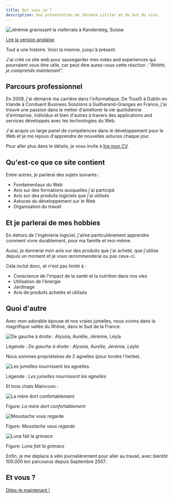 ```yaml
---
title: Qui suis-je ?
description: Une présentation de Jérémie Litzler et du but du site.
---
```


![Jérémie gravissant la viaferrata à Kandersteg, Suisse](/images/profilepic-400w.jpg)

[Lire la version anglaise](../about.md)

Tout a une histoire. Voici la mienne, jusqu'à présent.

J'ai créé ce site web pour sauvegarder mes notes and experiences qui pourraient vous être utile, car peut-être aurez-vous cette réaction : _"Ahhhh, je comprends maintenant"_.

## Parcours professionnel

En 2009, j'ai démarré ma carrière dans l'informatique.
De Trust5 à Dublin en Irlande à Conduent Business Solutions à Guilherand-Granges en France, j'ai trouvé une passion dans le métier d'améliorer la vie quotidienne d'entreprise, individus et bien d'autres à travers des applications and services développés avec les technologies du Web.

J'ai acquis un large panel de compétences dans le développement pour le Web et je me rejouis d'apprendre de nouvelles astuces chaque jour.

Pour aller plus dans le détails, je vous invite à [lire mon CV](https://docs.google.com/document/d/1ywInLK5Y-LkL-0dbkaH0B6Dx927PDEHRz9yzUPWNgBY).

## Qu'est-ce que ce site contient

Entre autres, je parlerai des sujets suivants :

- Fondamentaux du Web
- Avis sur des formations auxquelles j'ai participé
- Avis sur des produits logiciels que j'ai utilisés
- Astuces du développement sur le Web
- Organisation du travail
<!-- - Gestion d'une équipe -->

## Et je parlerai de mes hobbies

En dehors de l'ingénierie logiciel, j'aime particulièrement apprendre comment vivre durablement, pour ma famille et moi-même.

Aussi, je donnerai mon avis sur des produits que j'ai acheté, que j'utilise depuis un moment et je vous recommenderai ou pas ceux-ci.

Cela inclut donc, et n'est pas limité à :

- Conscience de l'impact de la santé et la nutrition dans nos vies
- Utilisation de l'énergie
- Jardinage
- Avis de produits achetés et utilisés

## Quoi d'autre

Avec mon adorable épouse et nos vraies jumelles, nous vivons dans la magnifique vallée du Rhône, dans le Sud de la France.

![De gauche à droite : Alyssia, Aurélie, Jérémie, Léyla](/images/family.jpg)

Légende : _De gauche à droite : Alyssia, Aurélie, Jérémie, Léyla_

Nous sommes propriétaires de 2 agnelles (pour tondre l'herbe).

![Les jumelles nourrissent les agnelles](/images/sheep.jpg).

Légende : _Les jumelles nourrissent les agnelles_

Et trois chats Maincoon :

![La mère dort confortablement](/images/owma.jpg)

Figure: _La mère dort confortablement_

![Moustache vous regarde](/images/moustache.jpg)

Figure: _Moustache vous regarde_

![Luna fait la grimace](/images/luna.jpg)

Figure: _Luna fait la grimace_

Enfin, je me déplace à vélo journalièrement pour aller au travail, avec bientôt 100.000 km parcourus depuis Septembre 2007..

## Et vous ?

[Dites-le maintenant !](https://twitter.com/LitzlerJeremie)
